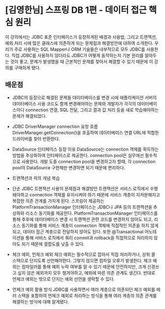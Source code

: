 # [김영한님] 스프링 DB 1편 - 데이터 접근 핵심 원리
이 강의에서는 JDBC 표준 인터페이스가 등장하게된 배경과 사용법, 그리고 트랜잭션, 예외 처리 시에 많은 클래스에 의존하게 되는 문제점과 해결방안에 대하여 소개한다. 우리가 주로 사용하는 SQL Mapper나 ORM 기술들은 내부적으로 모두 JDBC를 사용한다. 직접 JDBC를 사용하지 않더라도 JDBC가 어떻게 동작하는지 기본 원리를 알아두는 것이 좋고, 문제가 발생했을 때 근본적인 문제를 찾아서 해결할 수 있기 때문에 이 강의를 구매하게 됐다.

## 배운점
- JDBC의 등장으로 해결된 문제들
데이터베이스를 변경 시에 애플리케이션 서버의 데이터베이스 사용 코드도 함께 변경해야하는 문제와 개발자가 각각의 데이터베이스마다 connection 연결, SQL 전달, 그리고 결과 값 처리 등을 새로 학습해야하는 문제가 해결되었다.

- JDBC DriverManager connection 요청 흐름
DriverManager.getConnection()을 호출하여 데이터베이스 연결 URL에 적합한 드라이버를 찾아 반환한다.

- DataSource 인터페이스 등장 이유
DataSource는 connection 객체를 획득하는 방법을 추상화하여 인터페이스로 제공한다. connection pool은 실무에선 필수적으로 사용한다. 개발 도중 connection pool을 변경하고자 할때, 각 connection pool의 DataSource 구현체만 변경하면 되기 때문에 편리하다.

- 트랜잭션과 락의 개념 복습

- 단순 JDBC 트랜잭션 사용의 문제점과 해결방안
트랜잭션은 서비스 로직에서 수행돼야하고 connection 객체를 유지시켜야 하기 때문에 서비스 계층이 지저분해지고 복잡한 의존 관계를 가지게 된다. 스프링이 제공하는 PlatformTransactionManager 인터페이스는 JDBC나 JPA 등의 트랜잭션을 추상화와 리소스 동기화를 제공한다. PlatformTransactionManager 인터페이스를 통해 추후에 데이터베이스 변경 시 트랜잭션 관련 코드를 변경하지 않아도 되고, 리소스 동기화를 통해 서비스 계층이 connection 객체에 직접적인 의존을 하지 않게 되고, 데이터 접근 계층으로 전달하지 않아도 된다. 또한 @Transactional 어노테이션을 통해 서비스 로직에서 쿼리 commit과 rollback을 직접적으로 처리하지 않아도 되기 때문에 결합도를 낮출 수 있다.

- 체크 예외, 언체크 예외
체크 예외는 필수적으로 잡아서 직접 처리하거나, 상위 콜 스택으로 던지도록 선언해야한다. 그렇지 않으면 컴파일 오류가 발생한다. 체크 예외는 컴파일러를 통해 예외 누락 여부를 알 수 있기 때문에 안전하지만, 크게 신경쓰고 싶지 않은 예외까지 모두 챙겨야하고, 예외에 따른 의존 관계도 생긴다. 반대로 언체크 예외는 밖으로 던지는 예외 선언을 생략할 수 있다. 

- 언체크 예외 활용 방식
JDBC를 사용하면서 여러 계층으로 의존되던 체크 예외를 에러 스택을 포함하여 언체크 예외로 처리하는 방식을 통해 여러 계층의 의존 관계를 해결하는 방식에 대해 알게됐다.
